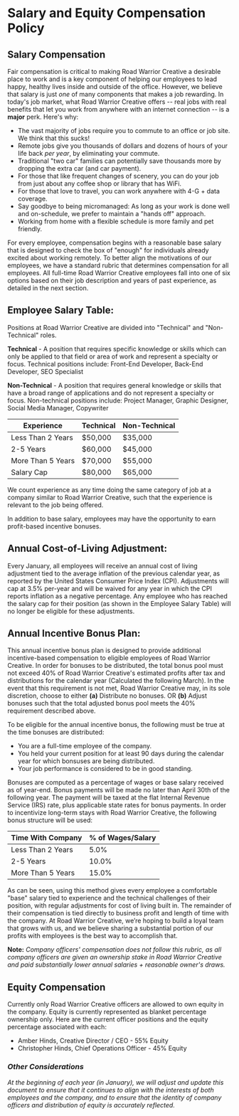 # Salary and Equity Compensation Policy

## Salary Compensation

Fair compensation is critical to making Road Warrior Creative a desirable place to work and is a key component of helping our employees to lead happy, healthy lives inside and outside of the office. However, we believe that salary is just _one_ of many components that makes a job rewarding. In today's job market, what Road Warrior Creative offers -- real jobs with real benefits that let you work from anywhere with an internet connection -- is a __major__ perk. Here's why:

* The vast majority of jobs require you to commute to an office or job site. We think that this sucks!
* Remote jobs give you thousands of dollars and dozens of hours of your life back _per year_, by eliminating your commute.
* Traditional "two car" families can potentially save thousands more by dropping the extra car (and car payment).
* For those that like frequent changes of scenery, you can do your job from just about any coffee shop or library that has WiFi.
* For those that love to travel, you can work anywhere with 4-G + data coverage.
* Say goodbye to being micromanaged: As long as your work is done well and on-schedule, we prefer to maintain a "hands off" approach.
* Working from home with a flexible schedule is more family and pet friendly.

For every employee, compensation begins with a reasonable base salary that is designed to check the box of "enough" for individuals already excited about working remotely. To better align the motivations of our employees, we have a standard rubric that determines compensation for all employees. All full-time Road Warrior Creative employees fall into one of six options based on their job description and years of past experience, as detailed in the next section.

## Employee Salary Table:

Positions at Road Warrior Creative are divided into "Technical" and "Non-Technical" roles.

**Technical** - A position that requires specific knowledge or skills which can only be applied to that field or area of work and represent a specialty or focus. Technical positions include: Front-End Developer, Back-End Developer, SEO Specialist

**Non-Technical** - A position that requires general knowledge or skills that have a broad range of applications and do not represent a specialty or focus. Non-technical positions include: Project Manager, Graphic Designer, Social Media Manager, Copywriter

Experience | Technical | Non-Technical
------------ | ------------- | -------------
Less Than 2 Years | $50,000 | $35,000
2-5 Years | $60,000 | $45,000
More Than 5 Years | $70,000 | $55,000
Salary Cap | $80,000 | $65,000

We count experience as any time doing the same category of job at a company similar to Road Warrior Creative, such that the experience is relevant to the job being offered.

In addition to base salary, employees may have the opportunity to earn profit-based incentive bonuses.

## Annual Cost-of-Living Adjustment:

Every January, all employees will receive an annual cost of living adjustment tied to the average inflation of the previous calendar year, as reported by the United States Consumer Price Index (CPI). Adjustments will cap at 3.5% per-year and will be waived for any year in which the CPI reports inflation as a negative percentage. Any employee who has reached the salary cap for their position (as shown in the Employee Salary Table) will no longer be eligible for these adjustments.

## Annual Incentive Bonus Plan:

This annual incentive bonus plan is designed to provide additional incentive-based compensation to eligible employees of Road Warrior Creative. In order for bonuses to be distributed, the total bonus pool must not exceed 40% of Road Warrior Creative's estimated profits after tax and distributions for the calendar year (Calculated the following March). In the event that this requirement is not met, Road Warrior Creative may, in its sole discretion, choose to either __(a)__ Distribute no bonuses. OR __(b)__ Adjust bonuses such that the total adjusted bonus pool meets the 40% requirement described above.

To be eligible for the annual incentive bonus, the following must be true at the time bonuses are distributed:

* You are a full-time employee of the company.
* You held your current position for at least 90 days during the calendar year for which bonsuses are being distributed.
* Your job performance is considered to be in good standing.

Bonuses are computed as a percentage of wages or base salary received as of year-end. Bonus payments will be made no later than April 30th of the following year. The payment will be taxed at the flat Internal Revenue Service (IRS) rate, plus applicable state rates for bonus payments. In order to incentivize long-term stays with Road Warrior Creative, the following bonus structure will be used:

Time With Company | % of Wages/Salary
------------ | -------------
Less Than 2 Years | 5.0%
2-5 Years | 10.0%
More Than 5 Years | 15.0%

As can be seen, using this method gives every employee a comfortable "base" salary tied to experience and the technical challenges of their position, with regular adjustments for cost of living built in. The remainder of their compensation is tied directly to business profit and length of time with the company. At Road Warrior Creative, we’re hoping to build a loyal team that grows with us, and we believe sharing a substantial portion of our profits with employees is the best way to accomplish that. 

**Note:** _Company officers' compensation does not follow this rubric, as all company officers are given an ownership stake in Road Warrior Creative and paid substantially lower annual salaries + reasonable owner's draws._

## Equity Compensation

Currently only Road Warrior Creative officers are allowed to own equity in the company. Equity is currently represented as blanket percentage ownership only. Here are the current officer positions and the equity percentage associated with each:

* Amber Hinds, Creative Director / CEO - 55% Equity
* Christopher Hinds, Chief Operations Officer - 45% Equity

### _Other Considerations_

_At the beginning of each year (in January), we will adjust and update this document to ensure that it continues to align with the interests of both employees and the company, and to ensure that the identity of company officers and distribution of equity is accurately reflected._
